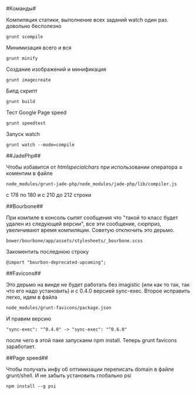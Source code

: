#Команды#

Компиляция статики, выполнение всех заданий watch один раз. довольно бесполезно

`grunt scompile`

Минимизация всего и вся

`grunt minify`

Создание изображений и минификация

`grunt imagecreate`

Билд скрипт

`grunt build`

Тест Google Page speed

`grunt speedtest`

Запуск watch

`grunt watch --mode=compile`




##JadePhp##

Чтобы избавится от *htmlspecialchars* при использовании оператора **=** коментим в файле
  
`node_modules/grunt-jade-php/node_modules/jade-php/lib/compiler.js`

с 178 по 180 и с 210 до 212 строки


##Bourbone##

При компиле в консоль сыпят сообщения что "такой то класс будет удален из следующей версии", все эти сообщение, сюрприз, увеличивают время компиляции. Советую отключить это дерьмо.
  
`bower/bourbone/app/assets/stylesheets/_bourbone.scss`

Закоментить последнюю строку

`@import "bourbon-deprecated-upcoming";`


##Favicons##

Это дерьмо на винде не будет работать без imagistic (или как то так, так что его надо установить) и с 0.4.0 версией sync-exec. Второе исправить легко, идем в файла
  
`node_modules/grunt-favicons/package.json`

И правим версию

`"sync-exec": "^0.4.0" -> "sync-exec": "^0.6.0"`

после чего в этой паке запускаем npm install. Теперь grunt favicons заработает.


##Page speed##

Чтобы получать инфу об оптимизации переписать domain в файле grunt/shell. И не забыть установить глобально psi 
  
`npm install --g psi`
